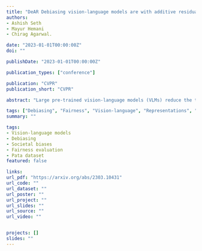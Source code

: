 ```yaml
---
title: "DeAR Debiasing vision-language models are with additive residuals"
authors:
- Ashish Seth
- Mayur Hemani
- Chirag Agarwal.

date: "2023-01-01T00:00:00Z"
doi: ""

publishDate: "2023-01-01T00:00:00Z"

publication_types: ["conference"]

publication: "CVPR"
publication_short: "CVPR"

abstract: "Large pre-trained vision-language models (VLMs) reduce the time for developing predictive models for various vision-grounded language downstream tasks by providing rich, adaptable image and text representations. However, these models suffer from societal biases owing to the skewed distribution of various identity groups in the training data. These biases manifest as the skewed similarity between the representations for specific text concepts and images of people of different identity groups and, therefore, limit the usefulness of such models in real-world high-stakes applications. In this work, we present DeAR (Debiasing with Additive Residuals), a novel debiasing method that learns additive residual image representations to offset the original representations, ensuring fair output representations. In doing so, it reduces the ability of the representations to distinguish between the different identity groups. Further, we observe that the current fairness tests are performed on limited face image datasets that fail to indicate why a specific text concept should/should not apply to them. To bridge this gap and better evaluate DeAR, we introduce the Protected Attribute Tag Association (PATA) dataset - a new context-based bias benchmarking dataset for evaluating the fairness of large pre-trained VLMs. Additionally, PATA provides visual context for a diverse human population in different scenarios with both positive and negative connotations. Experimental results for fairness and zero-shot performance preservation using multiple datasets demonstrate the efficacy of our framework."

tags: ["Debiasing", "Fairness", "Vision-language", "Representations", "Dataset"]
summary: ""

tags:
- Vision-language models
- Debiasing
- Societal biases
- Fairness evaluation
- Pata dataset
featured: false

links:
url_pdf: "https://arxiv.org/abs/2303.10431"
url_code: ""
url_dataset: ""
url_poster: ""
url_project: ""
url_slides: ""
url_source: ""
url_video: ""


projects: []
slides: ""
---
```

